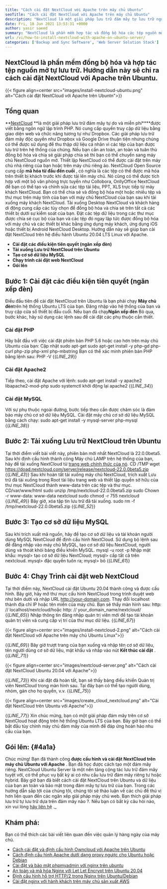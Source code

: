 ```yaml
---
title: "Cách cài đặt NextCloud với Apache trên máy chủ Ubuntu" 
seoTitle: "Cách cài đặt NextCloud với Apache trên máy chủ Ubuntu" 
description: "NextCloud là một giải pháp lưu trữ đám mây tự lưu trữ nguồn mở được viết bằng PHP. Bài viết này sẽ chỉ ra cách cài đặt NextCloud với Apache trên Ubuntu." 
date: Fri, 18 Jun 2021 13:53:31 +0000
author: yasir saeed
summary: "NextCloud là phần mềm hợp tác và đồng bộ hóa các tệp nguồn mở. Hướng dẫn này sẽ chỉ ra cách cài đặt NextCloud với Apache trên Ubuntu." 
url: /vi/how-to-install-nextcloud-with-apache-on-ubuntu-server/
categories: ['Backup and Sync Software', 'Web Server Solution Stack']
---
```


## NextCloud là phần mềm đồng bộ hóa và hợp tác tệp nguồn mở tự lưu trữ. Hướng dẫn này sẽ chỉ ra cách cài đặt NextCloud với Apache trên Ubuntu.

{{< figure align=center src="images/install-nextcloud-ubuntu.png" alt="Cách cài đặt NextCloud với Apache trên Ubuntn">}}


## **Tổng quan** 
**[NextCloud][1] **là một giải pháp lưu trữ đám mây tự do và miễn phí****được viết bằng ngôn ngữ lập trình PHP. Nó cung cấp quyền truy cập dữ liệu bằng giao diện web và chức năng tương tự như Dropbox. Các giải pháp lưu trữ đám mây độc quyền như Dropbox và Google Drive thuận tiện nhưng chúng có thể được sử dụng để thu thập dữ liệu cá nhân vì các tệp của bạn được lưu trữ trên hệ thống của chúng. Nếu bạn cần an toàn, an toàn và tuân thủ đồng bộ hóa và chia sẻ giải pháp chia sẻ thì bạn có thể chuyển sang máy chủ NextCloud nguồn mở. Thiết lập NextCloud có thể được cài đặt trên máy chủ nhà riêng của bạn hoặc trên máy chủ riêng ảo.
NextCloud Open Source cung cấp **mã hóa từ đầu đến cuối** , có nghĩa là các tệp có thể được mã hóa trên thiết bị khách trước khi được tải lên máy chủ. Nó cũng có thể được tích hợp với một bộ văn phòng trực tuyến như Collobora, OnllyOffice NextCloud để bạn có thể tạo và chỉnh sửa các tệp tài liệu, PPT, XLS trực tiếp từ máy khách NextCloud. Bạn có thể chia sẻ và đồng bộ hóa một hoặc nhiều tệp và thư mục trên máy tính của bạn với máy chủ NextCloud của bạn sau khi tải xuống máy khách NextCloud. Tải xuống Desktop NextCloud và khách hàng di động cung cấp các tùy chọn để đồng bộ hóa và chia sẻ trên tất cả các thiết bị dưới sự kiểm soát của bạn. Đặt các tệp dữ liệu trong các thư mục được chia sẻ cục bộ của bạn và các tệp đó ngay lập tức được đồng bộ hóa với máy chủ và các thiết bị khác bằng ứng dụng máy khách, ứng dụng iOS hoặc thiết bị Android NextCloud Desktop.
Hướng dẫn này sẽ giúp bạn cài đặt NextCloud trên hệ điều hành Ubuntu 20.04 LTS Linux với Apache.
* **Cài đặt các điều kiện tiên quyết (ngăn xếp đèn)** 
* **Tải xuống Lưu trữ NextCloud trên Ubuntu** 
* **Tạo cơ sở dữ liệu MySQL** 
* **Chạy trình cài đặt web NextCloud** 
* **Gói lên** 

## Bước 1: Cài đặt các điều kiện tiên quyết (ngăn xếp đèn)
Điều đầu tiên để cài đặt NextCloud trên Ubuntu là bạn phải chạy **Máy chủ đèn**trên hệ thống Ubuntu LTS của bạn. Đăng nhập vào hệ thống của bạn và truy cập cửa sổ thiết bị đầu cuối. Nếu bạn đã chạy**Ngăn xếp đèn** Bỏ qua, bước khác, hãy sử dụng các lệnh sau để cài đặt các phụ thuộc cần thiết.

### Cài đặt PHP
Hãy bắt đầu với việc cài đặt phiên bản PHP 5.6 hoặc cao hơn trên máy chủ Ubuntu của bạn:
Cập nhật sudo apt-get
sudo apt-get install -y php-gd php-curl php-zip php-xml php-mbstring
Bạn có thể xác minh phiên bản PHP bằng lệnh sau:
PHP -V
{{_LINE_29_}}

### Cài đặt Apache2
Tiếp theo, cài đặt Apache với lệnh:
sudo apt-get install -y apache2 libapache2-mod-php
sudo systemctl khởi động lại apache2
{{_LINE_34_}}

### Cài đặt MySQL
Với sự phụ thuộc ngoài đường, bước tiếp theo cần được chăm sóc là đảm bảo máy chủ cơ sở dữ liệu MySQL. Cài đặt máy chủ cơ sở dữ liệu MySQL bằng cách chạy:
sudo apt-get install -y mysql-server php-mysql
{{_LINE_38_}}

## Bước 2: Tải xuống Lưu trữ NextCloud trên Ubuntu
Tại thời điểm viết bài viết này, phiên bản mới nhất NextCloud là 22.0.0beta5. Sau khi định cấu hình thành công Máy chủ LAMP trên hệ thống của bạn, hãy để tải xuống NextCloud từ [trang web chính thức của nó][2].
CD /TMP
wget https://doad.nextcloud.com/server/release/nextcloud-22.0.0beta5.zip
{{_LINE_43_}}
Sau khi hoàn tất tải xuống máy chủ NextCloud, trích xuất Lưu trữ đã tải xuống trong Root tài liệu trang web và thiết lập quyền sở hữu của thư mục NextCloud thành www-data trên các tệp và thư mục.
CD/var/www/html
sudo unzip /tmp/nextcloud-22.0.0beta5.zip
sudo Chown -r www-data: www-data nextcloud
sudo chmod -r 755 nextcloud
{{_LINE_49_}}
Bây giờ, xóa tập tin lưu trữ đã tải xuống.
sudo rm -f /tmp/nextcloud-22.0.0beta5.zip
{{_LINE_52_}}

## Bước 3: Tạo cơ sở dữ liệu MySQL
Sau khi trích xuất mã nguồn, hãy để tạo cơ sở dữ liệu và tài khoản người dùng MySQL NextCloud để định cấu hình NextCloud. Sử dụng bộ lệnh sau để đăng nhập vào máy chủ MySQL, tạo cơ sở dữ liệu NextCloud, người dùng và thoát khỏi bảng điều khiển MySQL.
mysql -u root -p
Nhập mật khẩu:
mysql> tạo cơ sở dữ liệu NextCloud;
mysql> cấp tất cả trên nextcloud.
mysql> đặc quyền tuôn ra;
mysql> bỏ
{{_LINE_61_}}

## Bước 4: Chạy Trình cài đặt web NextCloud
Tại thời điểm này, NextCloud cài đặt Ubuntu 20.04 thành công và được cấu hình. Bây giờ, hãy mở thư mục cấu hình NextCloud trong trình duyệt web như bên dưới và nhập URL http://your-domain.com. Thay đổi localhost thành địa chỉ IP hoặc tên miền của máy chủ. Bạn sẽ thấy màn hình sau:
http: // localhost/nextcloud/hoặc http: // your_domain_name/nextcloud/
{{_LINE_65_}}
Nhập thông tin đăng nhập quản trị viên mới để tạo tài khoản quản trị viên và cung cấp vị trí của thư mục dữ liệu.
{{_LINE_67_}}

{{< figure align=center src="images/install-nextcloud-2.png" alt="Cách cài đặt NextCloud với Apache trên máy chủ Ubuntu Linux">}}

{{_LINE_69_}}
Bây giờ trượt trang của bạn xuống và nhập tên cơ sở dữ liệu, tên người dùng cơ sở dữ liệu, mật khẩu và nhấp vào nút **Kết thúc cài đặt** .
{{_LINE_71_}}

{{< figure align=center src="images/nextcloud-server.png" alt="Cách cài đặt NextCloud Ubuntu 20.04 với Apache">}}

{{_LINE_73_}}
Khi cài đặt đã hoàn tất, bạn sẽ thấy bảng điều khiển Quản trị viên NextCloud trong màn hình sau. Tại đây bạn có thể tạo người dùng, nhóm, gán cho họ quyền, v.v.
{{_LINE_75_}}

{{< figure align=center src="images/create_cloud_nextcloud.png" alt="Cài đặt NextCloud trên Ubuntu với Apache">}}

{{_LINE_77_}}
Xin chúc mừng, bạn có một giải pháp đám mây trên cơ sở NextCloud hoạt động trên hệ thống Ubuntu LTS của bạn. Bây giờ bạn có thể bắt đầu tùy chỉnh máy chủ đám mây của mình để đáp ứng hoàn hảo nhu cầu của bạn.

## **Gói lên:**  {#4a1a}

Chúc mừng! Bạn đã thành công **được cấu hình và cài đặt NextCloud trên máy chủ Ubuntu với Apache** . Bạn đã học được cách tạo một đám mây riêng. NextCloud Ubuntu Server là một nền tảng cộng tác lưu trữ đám mây tuyệt vời, có thể phục vụ bất kỳ ai có nhu cầu lưu trữ đám mây riêng tư hoặc hybrid. Bây giờ bạn đã biết cách cài đặt NextCloud trên Ubuntu và dữ liệu của bạn an toàn và bảo mật trong đám mây tự lưu trữ của bạn. Trong các hướng dẫn sắp tới của chúng tôi, chúng tôi sẽ thảo luận về các chủ đề thú vị hơn liên quan đến các ngăn xếp giải pháp máy chủ web.
Bạn thích giải pháp lưu trữ tự lưu trữ dựa trên đám mây nào ?. Nếu bạn có bất kỳ câu hỏi nào, xin vui lòng [hãy liên hệ][3] ._

## Khám phá:
Bạn có thể thích các bài viết liên quan đến việc quản lý hàng ngày của máy chủ.
  * [Cách cài đặt và định cấu hình Owncloud với Apache trên Ubuntu][4]
  * [Cách định cấu hình Apache dưới dạng proxy ngược cho Ubuntu hoặc Debian][5]
  * [Cài đặt và bảo mật phpmyadmin với nginx trên ubuntu][6]
  * [An toàn và mã hóa Nginx với Let Let Encrypt trên Ubuntu 20.04][7]
  * [Định cấu hình hỗ trợ HTTP/2 trong Nginx trên Ubuntu/Debian][8]
  * [Cài đặt nginx với hành khách trên máy chủ sản xuất AWS][9]



[1]: https://nextcloud.com/
[2]: https://nextcloud.com/install/
[3]: mailto:yasir.saeed@aspose.com
[4]: https://blog.containerize.com/backup-and-sync-software/how-to-install-and-configure-owncloud-with-apache-on-ubuntu/
[5]: https://blog.containerize.com/web-server-solution-stack/how-to-configure-apache-as-a-reverse-proxy-for-ubuntudebian/
[6]: https://blog.containerize.com/web-server-solution-stack/how-to-install-and-secure-phpmyadmin-with-nginx-on-ubuntu/
[7]: https://blog.containerize.com/web-server-solution-stack/how-to-secure-nginx-with-letsencrypt-on-ubuntu-20-04/
[8]: https://blog.containerize.com/web-server-solution-stack/how-to-configure-http2-support-in-nginx-on-ubuntudebian/
[9]: https://blog.containerize.com/web-server-solution-stack/how-to-setup-nginx-with-passenger-on-aws-production-server/
